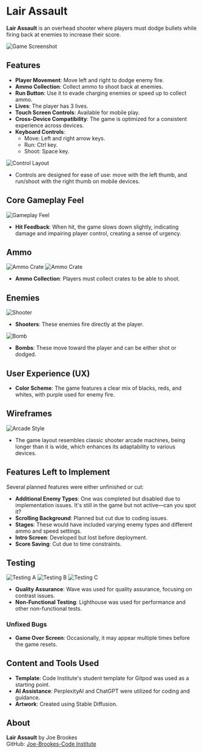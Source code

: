 # Lair Assault

**Lair Assault** is an overhead shooter where players must dodge bullets while firing back at enemies to increase their score.

![Game Screenshot](/workspace/Java-Game/assets/images/Picture1.png)

## Features

- **Player Movement**: Move left and right to dodge enemy fire.
- **Ammo Collection**: Collect ammo to shoot back at enemies.
- **Run Button**: Use it to evade charging enemies or speed up to collect ammo.
- **Lives**: The player has 3 lives.
- **Touch Screen Controls**: Available for mobile play.
- **Cross-Device Compatibility**: The game is optimized for a consistent experience across devices.
- **Keyboard Controls**: 
  - Move: Left and right arrow keys.
  - Run: Ctrl key.
  - Shoot: Space key.

![Control Layout](/workspace/Java-Game/assets/images/Picture2.png)

- Controls are designed for ease of use: move with the left thumb, and run/shoot with the right thumb on mobile devices.

## Core Gameplay Feel

![Gameplay Feel](/workspace/Java-Game/assets/images/Picture3.png)

- **Hit Feedback**: When hit, the game slows down slightly, indicating damage and impairing player control, creating a sense of urgency.

## Ammo

![Ammo Crate](/workspace/Java-Game/assets/images/Picture4.png)
![Ammo Crate](/workspace/Java-Game/assets/images/Picture5.png)

- **Ammo Collection**: Players must collect crates to be able to shoot.

## Enemies

![Shooter](/workspace/Java-Game/assets/images/Picture6.png)

- **Shooters**: These enemies fire directly at the player.

![Bomb](/workspace/Java-Game/assets/images/Picture7.png)

- **Bombs**: These move toward the player and can be either shot or dodged.

## User Experience (UX)

- **Color Scheme**: The game features a clear mix of blacks, reds, and whites, with purple used for enemy fire.

## Wireframes

![Arcade Style](/workspace/Java-Game/assets/images/Picture8.png)

- The game layout resembles classic shooter arcade machines, being longer than it is wide, which enhances its adaptability to various devices.

## Features Left to Implement

Several planned features were either unfinished or cut:

- **Additional Enemy Types**: One was completed but disabled due to implementation issues. It's still in the game but not active—can you spot it?
- **Scrolling Background**: Planned but cut due to coding issues.
- **Stages**: These would have included varying enemy types and different ammo and speed settings.
- **Intro Screen**: Developed but lost before deployment.
- **Score Saving**: Cut due to time constraints.

## Testing

![Testing A](/workspace/Java-Game/assets/images/Picture9.png)
![Testing B](/workspace/Java-Game/assets/images/Picture10.png)
![Testing C](/workspace/Java-Game/assets/images/Picture11.png)

- **Quality Assurance**: Wave was used for quality assurance, focusing on contrast issues.
- **Non-Functional Testing**: Lighthouse was used for performance and other non-functional tests.

### Unfixed Bugs

- **Game Over Screen**: Occasionally, it may appear multiple times before the game resets.

## Content and Tools Used

- **Template**: Code Institute's student template for Gitpod was used as a starting point.
- **AI Assistance**: PerplexityAI and ChatGPT were utilized for coding and guidance.
- **Artwork**: Created using Stable Diffusion.

## About

**Lair Assault** by Joe Brookes  
GitHub: [Joe-Brookes-Code Institute](https://github.com/Joe-Brookes-Code-Institute)
